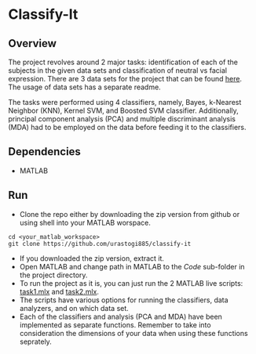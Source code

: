# Classify-It

## Overview
The project revolves around 2 major tasks: identification of each of the subjects in the given data sets and 
classification of neutral vs facial expression. There are 3 data sets for the project that can be found [here](https://github.com/urastogi885/classify-it/tree/main/Code/Data).
The usage of data sets has a separate readme.

The tasks were performed using 4 classifiers, namely, Bayes, k-Nearest Neighbor (KNN), Kernel SVM, and Boosted SVM classifier. Additionally, principal component analysis (PCA) and multiple discriminant analysis (MDA) had to be employed on the data before feeding it to the classifiers.

## Dependencies
- MATLAB

## Run
- Clone the repo either by downloading the zip version from github or using shell into your MATLAB worspace.
```
cd <your_matlab_workspace>
git clone https://github.com/urastogi885/classify-it
```
- If you downloaded the zip version, extract it.
- Open MATLAB and change path in MATLAB to the _Code_ sub-folder in the project directory.
- To run the project as it is, you can just run the 2 MATLAB live scripts: [task1.mlx](https://github.com/urastogi885/classify-it/blob/main/Code/task1.mlx) and [task2.mlx](https://github.com/urastogi885/classify-it/blob/main/Code/task2.mlx). 
- The scripts have various options for running the classifiers, data analyzers, and on which data set.
- Each of the classifiers and analysis (PCA and MDA) have been implemented as separate functions. Remember to take into consideration the dimensions of your data when using these functions seprately.
